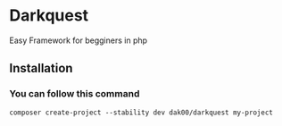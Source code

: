 # Darkquest
Easy Framework for begginers in php

## Installation 

### You can follow this command

```
composer create-project --stability dev dak00/darkquest my-project

```
